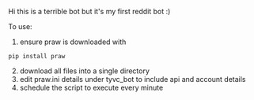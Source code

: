 Hi this is a terrible bot but it's my first reddit bot :)

To use:
1) ensure praw is downloaded with 
```
pip install praw
```
2) download all files into a single directory
3) edit praw.ini details under tyvc_bot to include api and account details
4) schedule the script to execute every minute
